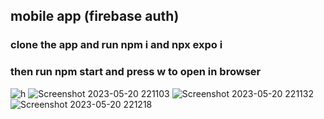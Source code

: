 ﻿## mobile app (firebase auth)
 
 ### clone the app and run npm i and npx expo i
 ### then run npm start and press w to open in browser

 
![h](https://github.com/TMohammadX/mobile-login/assets/106634549/8702a2e2-94f4-4378-8eff-95c55e7134b3)
![Screenshot 2023-05-20 221103](https://github.com/TMohammadX/mobile-login/assets/106634549/8786fa6c-8778-4cf4-915d-69300ccb2060)
![Screenshot 2023-05-20 221132](https://github.com/TMohammadX/mobile-login/assets/106634549/08c772bf-1da8-4839-8d40-a4dcb958279b)
![Screenshot 2023-05-20 221218](https://github.com/TMohammadX/mobile-login/assets/106634549/0aa451c4-86e2-438d-acd1-38f6f6b3a90e)
